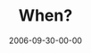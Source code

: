 ---
layout: message
category: message
series: "Wisdom"
title: "When?"
date: 2006-09-30-00-00
message_id: 49
audio: "http://s3.amazonaws.com/crossroads-media/media/legacy/mp3/Wisdom_03_When_10-01-06_Wells.mp3"
audio-duration: "34:56"
explicit: false
---